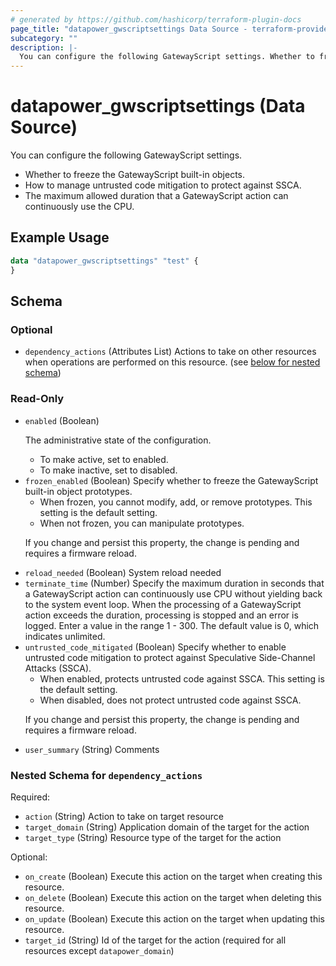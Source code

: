 ```yaml
---
# generated by https://github.com/hashicorp/terraform-plugin-docs
page_title: "datapower_gwscriptsettings Data Source - terraform-provider-datapower"
subcategory: ""
description: |-
  You can configure the following GatewayScript settings. Whether to freeze the GatewayScript built-in objects.How to manage untrusted code mitigation to protect against SSCA.The maximum allowed duration that a GatewayScript action can continuously use the CPU.
---
```


# datapower_gwscriptsettings (Data Source)

You can configure the following GatewayScript settings. <ul><li>Whether to freeze the GatewayScript built-in objects.</li><li>How to manage untrusted code mitigation to protect against SSCA.</li><li>The maximum allowed duration that a GatewayScript action can continuously use the CPU.</li></ul>

## Example Usage

```terraform
data "datapower_gwscriptsettings" "test" {
}
```

<!-- schema generated by tfplugindocs -->
## Schema

### Optional

- `dependency_actions` (Attributes List) Actions to take on other resources when operations are performed on this resource. (see [below for nested schema](#nestedatt--dependency_actions))

### Read-Only

- `enabled` (Boolean) <p>The administrative state of the configuration.</p><ul><li>To make active, set to enabled.</li><li>To make inactive, set to disabled.</li></ul>
- `frozen_enabled` (Boolean) Specify whether to freeze the GatewayScript built-in object prototypes. <ul><li>When frozen, you cannot modify, add, or remove prototypes. This setting is the default setting.</li><li>When not frozen, you can manipulate prototypes.</li></ul><p>If you change and persist this property, the change is pending and requires a firmware reload.</p>
- `reload_needed` (Boolean) System reload needed
- `terminate_time` (Number) Specify the maximum duration in seconds that a GatewayScript action can continuously use CPU without yielding back to the system event loop. When the processing of a GatewayScript action exceeds the duration, processing is stopped and an error is logged. Enter a value in the range 1 - 300. The default value is 0, which indicates unlimited.
- `untrusted_code_mitigated` (Boolean) Specify whether to enable untrusted code mitigation to protect against Speculative Side-Channel Attacks (SSCA). <ul><li>When enabled, protects untrusted code against SSCA. This setting is the default setting.</li><li>When disabled, does not protect untrusted code against SSCA.</li></ul><p>If you change and persist this property, the change is pending and requires a firmware reload.</p>
- `user_summary` (String) Comments

<a id="nestedatt--dependency_actions"></a>
### Nested Schema for `dependency_actions`

Required:

- `action` (String) Action to take on target resource
- `target_domain` (String) Application domain of the target for the action
- `target_type` (String) Resource type of the target for the action

Optional:

- `on_create` (Boolean) Execute this action on the target when creating this resource.
- `on_delete` (Boolean) Execute this action on the target when deleting this resource.
- `on_update` (Boolean) Execute this action on the target when updating this resource.
- `target_id` (String) Id of the target for the action (required for all resources except `datapower_domain`)
